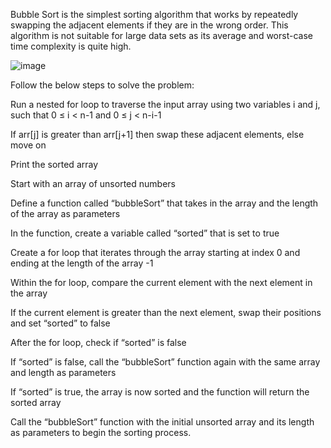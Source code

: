 Bubble Sort is the simplest sorting algorithm that works by repeatedly swapping the adjacent elements if they are in the wrong order. This algorithm is not suitable for large data sets as its average and worst-case time complexity is quite high.

 ![image](https://user-images.githubusercontent.com/125429673/234466931-e6ed5065-a8b3-42cf-8707-85b869d8b6a1.png)


Follow the below steps to solve the problem:

Run a nested for loop to traverse the input array using two variables i and j, such that 0 ≤ i < n-1 and 0 ≤ j < n-i-1

If arr[j] is greater than arr[j+1] then swap these adjacent elements, else move on

Print the sorted array

Start with an array of unsorted numbers

Define a function called “bubbleSort” that takes in the array and the length of the array as parameters

In the function, create a variable called “sorted” that is set to true

Create a for loop that iterates through the array starting at index 0 and ending at the length of the array -1

Within the for loop, compare the current element with the next element in the array

If the current element is greater than the next element, swap their positions and set “sorted” to false

After the for loop, check if “sorted” is false

If “sorted” is false, call the “bubbleSort” function again with the same array and length as parameters

If “sorted” is true, the array is now sorted and the function will return the sorted array

Call the “bubbleSort” function with the initial unsorted array and its length as parameters to begin the sorting process.
